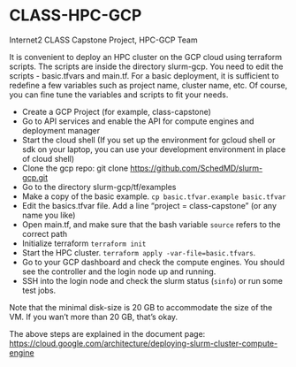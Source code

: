 # CLASS-HPC-GCP
Internet2 CLASS Capstone Project,  HPC-GCP Team 

It is convenient to deploy an HPC cluster on the GCP cloud using
terraform scripts. The scripts are inside the directory slurm-gcp. You
need to edit the scripts - basic.tfvars and main.tf. For a basic
deployment, it is sufficient to redefine a few variables such as
project name, cluster name, etc. Of course, you can fine tune the
variables and scripts to fit your needs.

* Create a GCP Project (for example, class-capstone)
* Go to API services and enable the API for compute engines and deployment manager
* Start the cloud shell (If you set up the environment for gcloud shell or sdk on your laptop, you can use your development environment in place of cloud shell)
* Clone the gcp repo: git clone https://github.com/SchedMD/slurm-gcp.git
* Go to the directory slurm-gcp/tf/examples
* Make a copy of the basic example. `cp basic.tfvar.example basic.tfvar`
* Edit the basics.tfvar file. Add a line “project = class-capstone” (or any name you like)
* Open main.tf, and make sure that the bash variable `source` refers to the correct path
* Initialize terraform `terraform init`
* Start the HPC cluster. `terraform apply -var-file=basic.tfvars`. 
* Go to your GCP dashboard and check the compute engines. You should see the controller and the login node up and running. 
* SSH into the login node and check the slurm status (`sinfo`) or run some test jobs. 

Note that the minimal disk-size is 20 GB to accommodate the size of the VM. If you wan’t more than 20 GB, that’s okay.  

The above steps are explained in the document page: https://cloud.google.com/architecture/deploying-slurm-cluster-compute-engine
